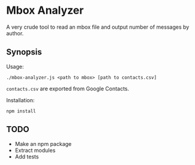 # Mbox Analyzer

A very crude tool to read an mbox file and output number of messages by author. 

## Synopsis

Usage:
```
./mbox-analyzer.js <path to mbox> [path to contacts.csv]
```

`contacts.csv` are exported from Google Contacts.

Installation:
```
npm install
```

## TODO

* Make an npm package
* Extract modules
* Add tests
